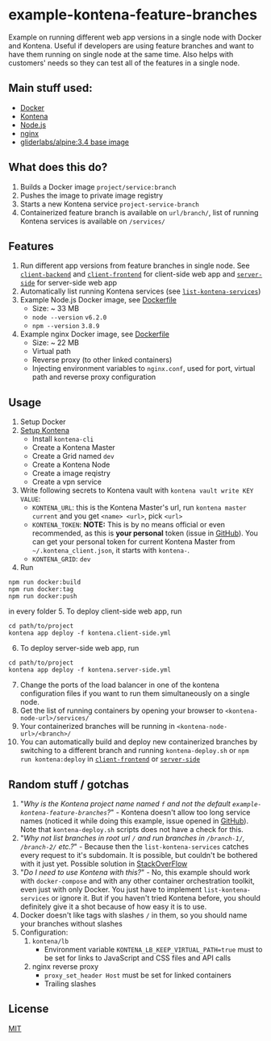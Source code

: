 # example-kontena-feature-branches

Example on running different web app versions in a single node with Docker and Kontena. Useful if developers are using feature branches and want to have them running on single node at the same time. Also helps with customers' needs so they can test all of the features in a single node.

## Main stuff used:

 - [Docker](https://www.docker.com/)
 - [Kontena](https://www.kontena.io/)
 - [Node.js](https://nodejs.org/)
 - [nginx](https://nginx.org/)
 - [gliderlabs/alpine:3.4 base image](https://hub.docker.com/r/gliderlabs/alpine/)
 
## What does this do?

1. Builds a Docker image `project/service:branch`
2. Pushes the image to private image registry
3. Starts a new Kontena service `project-service-branch`
4. Containerized feature branch is available on `url/branch/`, list of running Kontena services is available on `/services/` 
 
## Features

1. Run different app versions from feature branches in single node. 
See [`client-backend`](client-backend/) and [`client-frontend`](client-frontend/) for client-side web app and 
[`server-side`](server-side/) for server-side web app
2. Automatically list running Kontena services (see [`list-kontena-services`](list-kontena-services/))
3. Example Node.js Docker image, see [Dockerfile](client-backend/Dockerfile)
    - Size: ~ 33 MB
    - `node --version` `v6.2.0`
    - `npm --version` `3.8.9`
4. Example nginx Docker image, see [Dockerfile](client-frontend/Dockerfile)
    - Size: ~ 22 MB
    - Virtual path
    - Reverse proxy (to other linked containers)
    - Injecting environment variables to `nginx.conf`, used for port, virtual path and reverse proxy configuration
    
## Usage

1. Setup Docker
2. [Setup Kontena](https://www.kontena.io/docs/getting-started/quick-start)
    - Install `kontena-cli`
    - Create a Kontena Master
    - Create a Grid named `dev`
    - Create a Kontena Node
    - Create a image reqistry
    - Create a vpn service
3. Write following secrets to Kontena vault with `kontena vault write KEY VALUE`:
    - `KONTENA_URL`: this is the Kontena Master's url, run `kontena master current` and you get `<name> <url>`, pick `<url>`
    - `KONTENA_TOKEN`: **NOTE:** This is by no means official or even recommended, as this is **your personal** token (issue in [GitHub](https://github.com/kontena/kontena/issues/225)).
      You can get your personal token for current Kontena Master from `~/.kontena_client.json`, it starts with `kontena-`.
    - `KONTENA_GRID`: `dev`
4. Run 
```
npm run docker:build
npm run docker:tag
npm run docker:push
```
  in every folder
5. To deploy client-side web app, run 
```
cd path/to/project
kontena app deploy -f kontena.client-side.yml
```
6. To deploy server-side web app, run 
```
cd path/to/project
kontena app deploy -f kontena.server-side.yml
```
7. Change the ports of the load balancer in one of the kontena configuration files if you want to run them simultaneously on a single node.
8. Get the list of running containers by opening your browser to `<kontena-node-url>/services/`
9. Your containerized branches will be running in `<kontena-node-url>/<branch>/`
10. You can automatically build and deploy new containerized branches by switching to a different branch and running 
`kontena-deploy.sh` or `npm run kontena:deploy` in [`client-frontend`](client-frontend/kontena-deploy.sh) or [`server-side`](server-side/kontena-deploy.sh)

## Random stuff / gotchas

1. "_Why is the Kontena project name named `f` and not the default `example-kontena-feature-branches`?_"
   \- Kontena doesn't allow too long service names (noticed it while doing this example, issue opened in [GitHub](https://github.com/kontena/kontena/issues/825)). Note that `kontena-deploy.sh` scripts does not have a check for this.
2. "_Why not list branches in root url `/` and run branches in `/branch-1/`, `/branch-2/` etc.?_"
   \- Because then the `list-kontena-services` catches every request to it's subdomain. It is possible, but couldn't be bothered with it just yet. Possible solution in [StackOverFlow](http://stackoverflow.com/questions/30508644/haproxy-multiple-backends-accessed-with-same-path)
3. "_Do I need to use Kontena with this?_"
   \- No, this example should work with `docker-compose` and with any other container orchestration toolkit, even just with only Docker. You just have to implement `list-kontena-services` or ignore it.
   But if you haven't tried Kontena before, you should definitely give it a shot because of how easy it is to use.
4. Docker doesn't like tags with slashes `/` in them, so you should name your branches without slashes
5. Configuration:
    1. `kontena/lb`
        - Environment variable `KONTENA_LB_KEEP_VIRTUAL_PATH=true` must to be set for links to JavaScript and CSS files and API calls
    2. nginx reverse proxy
        - `proxy_set_header Host` must be set for linked containers
        - Trailing slashes

## License

[MIT](LICENSE)
